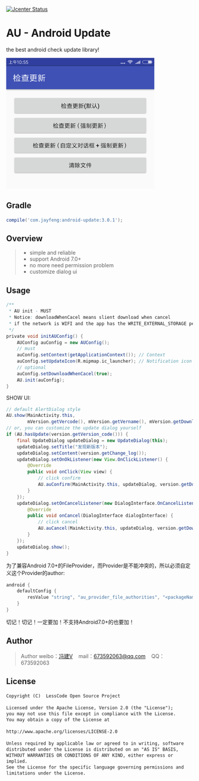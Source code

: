 [![Jcenter Status](https://api.bintray.com/packages/openproject/maven/android-update/images/download.svg)](https://bintray.com/openproject/maven/android-update)

# AU - Android Update
the best android check update library!

![Screenshot](art/demo.png)

## Gradle

```groovy
compile('com.jayfeng:android-update:3.0.1');
```

## Overview
> * simple and reliable
> * support Android 7.0+
> * no more need permission problem
> * customize dialog ui

## Usage
```groovy
/**
 * AU init - MUST
 * Notice: downloadWhenCacel means slient download when cancel
 * if the network is WIFI and the app has the WRITE_EXTERNAL_STORAGE permission
 */
private void initAUConfig() {
    AUConfig auConfig = new AUConfig();
    // must
    auConfig.setContext(getApplicationContext()); // Context
    auConfig.setUpdateIcon(R.mipmap.ic_launcher); // Notification icon
    // optional
    auConfig.setDownloadWhenCacel(true);
    AU.init(auConfig);
}
```

SHOW UI:
```java
// default AlertDialog style
AU.show(MainActivity.this,
        mVersion.getVercode(), mVersion.getVername(), mVersion.getDownload(), mVersion.getLog(), mVersion.isForce());
// or, you can customize the update dialog yourself
if (AU.hasUpdate(version.getVersion_code())) {
    final UpdateDialog updateDialog = new UpdateDialog(this);
    updateDialog.setTitle("发现新版本");
    updateDialog.setContent(version.getChange_log());
    updateDialog.setOnOkListener(new View.OnClickListener() {
        @Override
        public void onClick(View view) {
            // click confirm
            AU.auConfirm(MainActivity.this, updateDialog, version.getDownload(), version.getForce());
        }
    });
    updateDialog.setOnCancelListener(new DialogInterface.OnCancelListener() {
        @Override
        public void onCancel(DialogInterface dialogInterface) {
            // click cancel
            AU.auCancel(MainActivity.this, updateDialog, version.getDownload());
        }
    });
    updateDialog.show();
}
```
为了兼容Android 7.0+的FileProvider，而Provider是不能冲突的，所以必须自定义这个Provider的author:
```groovy
android {
    defaultConfig {
        resValue "string", "au_provider_file_authorities", "<packageName>.fileprovider"
    }
}
```
切记！切记！一定要加！不支持Android7.0+的也要加！

## Author

> Author weibo：<a href="http://weibo.com/xiaofengjian" target="_blank">冯建V</a>&nbsp;&nbsp;&nbsp;&nbsp;mail：673592063@qq.com&nbsp;&nbsp;&nbsp;&nbsp;QQ：673592063

## License

```
Copyright (C)  LessCode Open Source Project

Licensed under the Apache License, Version 2.0 (the "License");
you may not use this file except in compliance with the License.
You may obtain a copy of the License at

http://www.apache.org/licenses/LICENSE-2.0

Unless required by applicable law or agreed to in writing, software
distributed under the License is distributed on an "AS IS" BASIS,
WITHOUT WARRANTIES OR CONDITIONS OF ANY KIND, either express or implied.
See the License for the specific language governing permissions and
limitations under the License.
```
